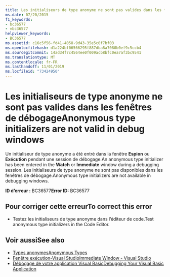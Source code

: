 ```yaml
---
title: Les initialiseurs de type anonyme ne sont pas valides dans les fenêtres de débogage
ms.date: 07/20/2015
f1_keywords:
- bc36577
- vbc36577
helpviewer_keywords:
- BC36577
ms.assetid: c16c5f56-fd41-4058-9d43-35e5c0f7bf03
ms.openlocfilehash: d1a224bf06566295f887dba8a7080b0ef9c5ccb4
ms.sourcegitcommit: 14ad34f7c4564ee0f009acb8bfc0ea7af3bc9541
ms.translationtype: MT
ms.contentlocale: fr-FR
ms.lasthandoff: 11/01/2019
ms.locfileid: "73424950"
---
```

# <a name="anonymous-type-initializers-are-not-valid-in-debug-windows"></a><span data-ttu-id="28252-102">Les initialiseurs de type anonyme ne sont pas valides dans les fenêtres de débogage</span><span class="sxs-lookup"><span data-stu-id="28252-102">Anonymous type initializers are not valid in debug windows</span></span>
<span data-ttu-id="28252-103">Un initialiseur de type anonyme a été entré dans la fenêtre **Espion** ou **Exécution** pendant une session de débogage.</span><span class="sxs-lookup"><span data-stu-id="28252-103">An anonymous type initializer has been entered in the **Watch** or **Immediate** window during a debugging session.</span></span> <span data-ttu-id="28252-104">Les initialiseurs de type anonyme ne sont pas disponibles dans les fenêtres de débogage.</span><span class="sxs-lookup"><span data-stu-id="28252-104">Anonymous type initializers are not available in debugging windows.</span></span>  
  
 <span data-ttu-id="28252-105">**ID d’erreur :** BC36577</span><span class="sxs-lookup"><span data-stu-id="28252-105">**Error ID:** BC36577</span></span>  
  
## <a name="to-correct-this-error"></a><span data-ttu-id="28252-106">Pour corriger cette erreur</span><span class="sxs-lookup"><span data-stu-id="28252-106">To correct this error</span></span>  
  
- <span data-ttu-id="28252-107">Testez les initialiseurs de type anonyme dans l’éditeur de code.</span><span class="sxs-lookup"><span data-stu-id="28252-107">Test anonymous type initializers in the Code Editor.</span></span>  
  
## <a name="see-also"></a><span data-ttu-id="28252-108">Voir aussi</span><span class="sxs-lookup"><span data-stu-id="28252-108">See also</span></span>

- [<span data-ttu-id="28252-109">Types anonymes</span><span class="sxs-lookup"><span data-stu-id="28252-109">Anonymous Types</span></span>](../../visual-basic/programming-guide/language-features/objects-and-classes/anonymous-types.md)
- [<span data-ttu-id="28252-110">Fenêtre exécution-Visual Studio</span><span class="sxs-lookup"><span data-stu-id="28252-110">Immediate Window - Visual Studio</span></span>](/visualstudio/ide/reference/immediate-window)
- [<span data-ttu-id="28252-111">Débogage de votre application Visual Basic</span><span class="sxs-lookup"><span data-stu-id="28252-111">Debugging Your Visual Basic Application</span></span>](/visualstudio/debugger/debugger-basics)
